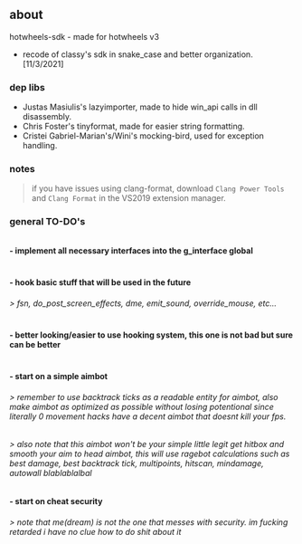## about
hotwheels-sdk - made for hotwheels v3 
- recode of classy's sdk in snake_case and better organization. [11/3/2021]

### dep libs
- Justas Masiulis's lazyimporter, made to hide win_api calls in dll disassembly.
- Chris Foster's tinyformat, made for easier string formatting.
- Cristei Gabriel-Marian's/Wini's mocking-bird, used for exception handling.

### notes

> if you have issues using clang-format, download `Clang Power Tools` and `Clang Format` in the VS2019 extension manager.

### general TO-DO's
###### 
**- implement all necessary interfaces into the g_interface global**
#
**- hook basic stuff that will be used in the future**
###### > fsn, do_post_screen_effects, dme, emit_sound, override_mouse, etc...
#
**- better looking/easier to use hooking system, this one is not bad but sure can be better**
#
**- start on a simple aimbot**
###### > remember to use backtrack ticks as a readable entity for aimbot, also make aimbot as optimized as possible without losing potentional since literally 0 movement hacks have a decent aimbot that doesnt kill your fps.
###### > also note that this aimbot won't be your simple little legit get hitbox and smooth your aim to head aimbot, this will use ragebot calculations such as best damage, best backtrack tick, multipoints, hitscan, mindamage, autowall blablablalbal
**- start on cheat security**
###### > note that me(dream) is not the one that messes with security. im fucking retarded i have no clue how to do shit about it
